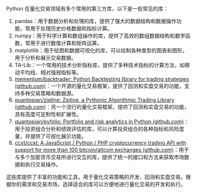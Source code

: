 Python 在量化交易领域有多个常用的第三方库，以下是一些常见的库：

1. pandas：用于数据分析和处理的库，提供了强大的数据结构和数据操作功能，常用于处理历史价格数据和指标计算。
2. numpy：用于科学计算和数组操作的库，提供了高效的数组数据结构和数学函数，常用于进行数值计算和矩阵运算。
3. matplotlib：用于绘图和数据可视化的库，可以绘制各种类型的图表和图形，用于分析和展示交易数据。
4. TA-Lib：一个常用的技术分析指标库，提供了多种技术指标的计算方法，如移动平均线、相对强弱指标等。
5. [mementum/backtrader: Python Backtesting library for trading strategies (github.com)](https://github.com/mementum/backtrader)：一个开源的量化交易框架，提供了回测和实盘交易的功能，支持多种交易策略和数据源。
6. [quantopian/zipline: Zipline, a Pythonic Algorithmic Trading Library (github.com)](https://github.com/quantopian/zipline)：另一个流行的量化交易框架，提供了回测和实盘交易的功能，具有高度可定制性和扩展性。
7. [quantopian/pyfolio: Portfolio and risk analytics in Python (github.com)](https://github.com/quantopian/pyfolio)：用于投资组合分析和绩效评估的库，可以计算投资组合的各种指标和风险度量，并提供了可视化展示功能。
8. [ccxt/ccxt: A JavaScript / Python / PHP cryptocurrency trading API with support for more than 100 bitcoin/altcoin exchanges (github.com)](https://github.com/ccxt/ccxt)：用于与多个加密货币交易所进行交互的库，提供了统一的接口和方法来获取市场数据和执行交易操作。

这些库提供了丰富的功能和工具，用于量化交易策略的开发、回测和实盘交易。根据你的需求和交易市场，选择适合的库可以方便地进行量化交易的开发和执行。
